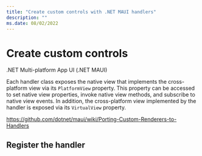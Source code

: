 ```yaml
---
title: "Create custom controls with .NET MAUI handlers"
description: ""
ms.date: 08/02/2022
---
```


# Create custom controls

.NET Multi-platform App UI (.NET MAUI)

Each handler class exposes the native view that implements the cross-platform view via its `PlatformView` property. This property can be accessed to set native view properties, invoke native view methods, and subscribe to native view events. In addition, the cross-platform view implemented by the handler is exposed via its `VirtualView` property.


https://github.com/dotnet/maui/wiki/Porting-Custom-Renderers-to-Handlers

## Register the handler
